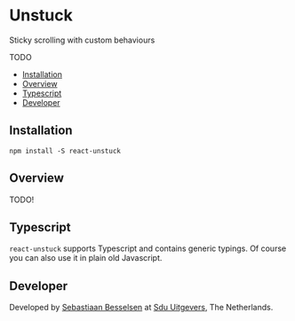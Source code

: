 # Unstuck

Sticky scrolling with custom behaviours

TODO

- [Installation](#installation)
- [Overview](#overview)
- [Typescript](#typescript)
- [Developer](#developer)

## Installation

`npm install -S react-unstuck`

## Overview

TODO!

## Typescript

`react-unstuck` supports Typescript and contains generic typings. Of course you can also use it in plain old Javascript.

## Developer

Developed by [Sebastiaan Besselsen](https://github.com/sbesselsen) at [Sdu Uitgevers](https://www.sdu.nl), The Netherlands.
